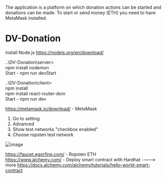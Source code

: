 The application is a platform on which donation actions can be started and donations can be made. To start or send money (ETH) you need to have MetaMask installed.

# DV-Donation

install Node.js https://nodejs.org/en/download/

..\DV-Donation\server><br />
  npm install nodemon<br />
  Start - npm run devStart<br />

..\DV-Donation\client><br />
  npm install<br />
  npm install react-router-dom<br />
  Start - npm run dev<br />

https://metamask.io/download/ - MetaMask
1. Go to setting 
2. Advanced 
3. Show test networks "checkbox enabled" 
4. Choose ropsten test network 

  ![image](https://user-images.githubusercontent.com/67862991/169051704-5577cf0b-5a67-4530-91b5-50493108c153.png)
  
https://faucet.egorfine.com/ - Ropsten ETH <br />
https://www.alchemy.com/ - Deploy smart contract with Hardhat ----> more https://docs.alchemy.com/alchemy/tutorials/hello-world-smart-contract <br />
